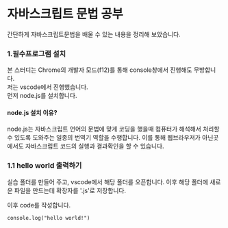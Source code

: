 # 자바스크립트 문법 공부

간단하게 자바스크립트문법을 배울 수 있는 내용을 정리해 보았습니다.

### 1.필수프로그램 설치

본 스터디는 Chrome의 개발자 모드(f12)를 통해 console창에서 진행해도 무방합니다.
<br>
저는 vscode에서 진행했습니다.
<br>
먼저 node.js를 설치합니다.

#### node.js 설치 이유?

node.js는 자바스크립트 언어의 문법에 맞게 코딩을 했을때 컴퓨터가 해석해서 처리할 수 있도록 도와주는 일종의 번역기 역할을 수행합니다. 이를 통해 웹브라우저가 아닌곳에서도 자바스크립트 코드의 실행과 결과확인을 할 수 있습니다.

### 1.1 hello world 출력하기

실습 폴더를 만들어 주고, vscode에서 해당 폴더를 오픈합니다. 이후 해당 폴더에 새로운 파일을 만드는데 확장자를 '.js'로 저장합니다.

이후 code를 작성합니다.

<pre><code>console.log("hello world!")</code></pre>
